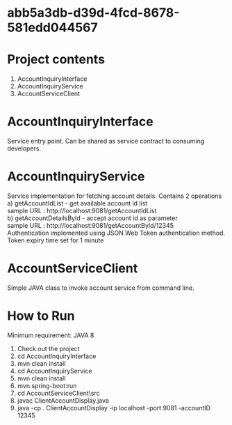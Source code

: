 # abb5a3db-d39d-4fcd-8678-581edd044567

# Project contents
1. AccountInquiryInterface
2. AccountInquiryService
3. AccountServiceClient

# AccountInquiryInterface 
Service entry point.
Can be shared as service contract to consuming developers.

# AccountInquiryService
Service implementation for fetching account details.
Contains 2 operations <br>
  a) getAccountIdList - get available account id list <br>
     sample URL : http://localhost:9081/getAccountIdList <br>
  b) getAccountDetailsById - accept account id as parameter <br>
     sample URL : http://localhost:9081/getAccountById/12345 <br>
Authentication implemented using JSON Web Token authentication method.
Token expiry time set for 1 minute

# AccountServiceClient
Simple JAVA class to invoke account service from command line.

# How to Run
Minimum requirement: JAVA 8
1. Check out the project
2. cd AccountInquiryInterface
3. mvn clean install
4. cd AccountInquiryService
5. mvn clean install
6. mvn spring-boot:run
7. cd AccountServiceClient\src
8. javac ClientAccountDisplay.java
9. java -cp . ClientAccountDisplay -ip localhost -port 9081 -accountID 12345


